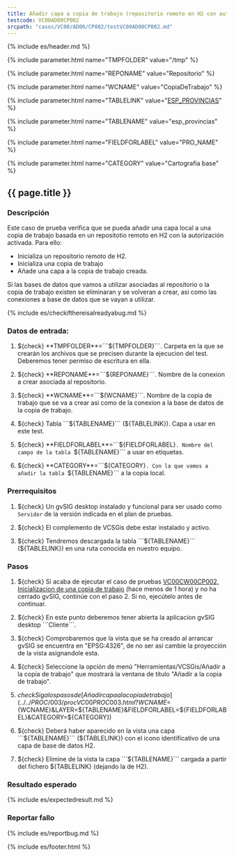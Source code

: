 ```yaml
---
title: Añadir capa a copia de trabajo (repositorio remoto en H2 con autorización)
testcode: VC00AD00CP002
srcpath: "casos/VC00/AD00/CP002/testVC00AD00CP002.md"
---
```


{% include es/header.md %}

{% include parameter.html name="TMPFOLDER" value="/tmp" %}

{% include parameter.html name="REPONAME" value="Repositorio" %}

{% include parameter.html name="WCNAME" value="CopiaDeTrabajo" %}

{% include parameter.html name="TABLELINK" value="<a href='../../data/esp_provincias.csv'>ESP_PROVINCIAS</a>" %}

{% include parameter.html name="TABLENAME" value="esp_provincias" %}

{% include parameter.html name="FIELDFORLABEL" value="PRO_NAME" %}

{% include parameter.html name="CATEGORY" value="Cartografia base" %}

## {{ page.title }}

### Descripción

Este caso de prueba verifica que se pueda añadir una capa local a una copia de trabajo
basada en un repositotio remoto en H2 con la autorización activada.
Para ello:
* Inicializa un repositorio remoto de H2.
* Inicializa una copia de trabajo
* Añade una capa a la copia de trabajo creada.

Si las bases de datos que vamos a utilizar asociadas al repositorio o la copia de 
trabajo existen se eliminaran y se volveran a crear, asi como las conexiones a 
base de datos que se vayan a utilizar.


{% include es/checkifthereisalreadyabug.md %}

### Datos de entrada:

1. ${check} **TMPFOLDER**=```${TMPFOLDER}```. Carpeta en la que se crearán los archivos que se precisen 
   durante la ejecucion del test. Deberemos tener permiso de escritura en ella.

2. ${check} **REPONAME**=```${REPONAME}```. Nombre de la conexion a crear asociada al repositorio.

3. ${check} **WCNAME**=```${WCNAME}```. Nombre de la copia de trabajo que se va a crear asi como 
   de la conexion a la base de datos de la copia de trabajo. 

4. ${check} Tabla ```${TABLENAME}``` (${TABLELINK}). Capa a usar en este test. 

3. ${check} **FIELDFORLABEL**=```${FIELDFORLABEL}```. Nombre del campo de la tabla ```${TABLENAME}```
   a usar en etiquetas. 

4. ${check} **CATEGORY**=```${CATEGORY}```. Con la que vamos a añadir la tabla ```${TABLENAME}```
   a la copia local.

### Prerrequisitos

1. ${check} Un gvSIG desktop instalado y funcional para ser usado como ```Servidor``` de la versión indicada
   en el plan de pruebas.

2. ${check} El complemento de VCSGis debe estar instalado y activo.

3. ${check} Tendremos descargada la tabla ```${TABLENAME}``` (${TABLELINK}) en 
   una ruta conocida en nuestro equipo.

### Pasos

1. ${check} Si acaba de ejecutar el caso de pruebas 
   [VC00CW00CP002, Inicializacion de una copia de trabajo](../../CW00/CP002/testVC00CW00CP002.md)
   (hace menos de 1 hora) y no ha cerrado gvSIG, continúe con el paso 2. 
   Si no, ejecútelo antes de continuar.

2. ${check} En este punto deberemos tener abierta la aplicacion gvSIG desktop ´´´Cliente´´´.

3. ${check} Comprobaremos  que la vista que se ha creado al arrancar gvSIG se encuentra 
   en "EPSG:4326", de no ser así cambie la proyección de la vista asignandole esta.

4. ${check} Seleccione la opción de menú "Herramientas/VCSGis/Añadir a la copia de trabajo" 
   que mostrará la ventana de título "Añadir a la copia de trabajo".

5. ${check} Siga los pasos de [Añadir capa a la copia de trabajo](../../PROC/003/procVC00PROC003.html?WCNAME=${WCNAME}&LAYER=${TABLENAME}&FIELDFORLABEL=${FIELDFORLABEL}&CATEGORY=${CATEGORY}) 

6. ${check} Deberá haber aparecido en la vista una capa 
   ```${TABLENAME}``` (${TABLELINK})
   con el icono identificativo de una capa de base de datos H2.

7. ${check} Elimine de la vista la capa ```${TABLENAME}``` cargada 
   a partir del fichero ${TABLELINK} (dejando la de H2).

### Resultado esperado

{% include es/expectedresult.md %}

### Reportar fallo

{% include es/reportbug.md %}

{% include es/footer.html %}
